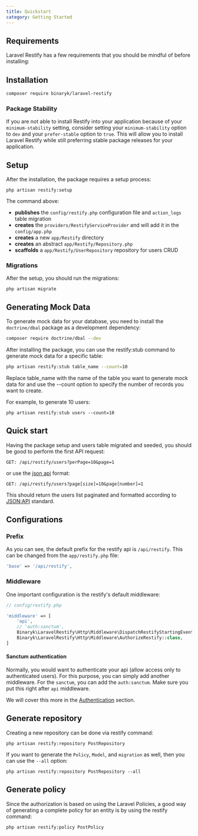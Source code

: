 ```yaml
---
title: Quickstart
category: Getting Started
---
```


## Requirements


Laravel Restify has a few requirements that you should be mindful of before installing:

<list :items="[
  'PHP ^8.0',
  'Laravel Framework ^8.0 for Restify <= 6.x',
  'Laravel Framework ^9.0 for Restify ^7.x',
]">
</list>

<list :items="[
  'PHP >= 8.1',
  'Laravel Framework ^10.0 for Restify ^8.x'
]">
</list>

## Installation

```bash
composer require binaryk/laravel-restify
```

### Package Stability

<alert>

If you are not able to install Restify into your application because of your `minimum-stability` setting, consider
setting your `minimum-stability` option to `dev` and your `prefer-stable` option to `true`. This will allow you to
install Laravel Restify while still preferring stable package releases for your application.

</alert>

## Setup

After the installation, the package requires a setup process:

```shell script
php artisan restify:setup
```

The command above:

- **publishes** the `config/restify.php` configuration file and `action_logs` table migration
- **creates** the `providers/RestifyServiceProvider` and will add it in the `config/app.php`
- **creates** a new `app/Restify` directory
- **creates** an abstract `app/Restify/Repository.php`
- **scaffolds** a `app/Restify/UserRepository` repository for users CRUD

### Migrations

After the setup, you should run the migrations:

```shell script
php artisan migrate
```

## Generating Mock Data

To generate mock data for your database, you need to install the `doctrine/dbal` package as a development dependency:

```bash
composer require doctrine/dbal --dev
```
After installing the package, you can use the restify:stub command to generate mock data for a specific table:

```bash
php artisan restify:stub table_name --count=10
```

Replace table_name with the name of the table you want to generate mock data for and use the --count option to specify the number of records you want to create.

For example, to generate 10 users:

```shell
php artisan restify:stub users --count=10
```

## Quick start

Having the package setup and users table migrated and seeded, you should be good to perform the first API request:

```http request
GET: /api/restify/users?perPage=10&page=1
```

or use the [json api](https://jsonapi.org/profiles/ethanresnick/cursor-pagination/#auto-id-pagesize) format:

```http request
GET: /api/restify/users?page[size]=10&page[number]=1
```

This should return the users list paginated and formatted according to [JSON:API](https://jsonapi.org/format/) standard.

## Configurations

### Prefix

As you can see, the default prefix for the restify api is `/api/restify`. This can be changed from the `app/restify.php`
file:

```php
'base' => '/api/restify',
```

### Middleware

One important configuration is the restify's default middleware:

```php
// config/restify.php

'middleware' => [
    'api',
    // 'auth:sanctum',
    Binaryk\LaravelRestify\Http\Middleware\DispatchRestifyStartingEvent::class,
    Binaryk\LaravelRestify\Http\Middleware\AuthorizeRestify::class,
]
```

#### Sanctum authentication

Normally, you would want to authenticate your api (allow access only to authenticated users). For this purpose, you can simply add another middleware. For the `sanctum`, you can add the `auth:sanctum`. Make sure you put this right after `api` middleware.

We will cover this more in the [Authentication](/auth/authentication) section.

## Generate repository

Creating a new repository can be done via restify command:

```shell script
php artisan restify:repository PostRepository
```

If you want to generate the `Policy`, `Model`, and `migration` as well, then you can use the `--all` option:

```shell script
php artisan restify:repository PostRepository --all
```

## Generate policy

Since the authorization is based on using the Laravel Policies, a good way of generating a complete policy for an entity is by
using the restify command:

```shell script
php artisan restify:policy PostPolicy
```

